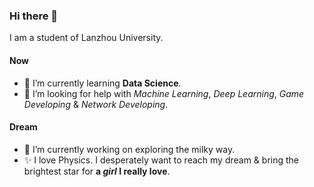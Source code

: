 ### Hi there 👋
I am a student of Lanzhou University.
#### Now
- 🌱 I’m currently learning **Data Science**.  
- 🤔 I’m looking for help with *Machine Learning*, *Deep Learning*, *Game Developing* & *Network Developing*.  
#### Dream
- 🔭 I’m currently working on exploring the milky way.  
- ✨ I love Physics. I desperately want to reach my dream & bring the brightest star for **a *girl* I really love**.
<!--
**xiashj2021/xiashj2021** is a ✨ _special_ ✨ repository because its `README.md` (this file) appears on your GitHub profile.

Here are some ideas to get you started:

- 🔭 I’m currently working on ...
- 🌱 I’m currently learning ...
- 👯 I’m looking to collaborate on ...
- 🤔 I’m looking for help with ...
- 💬 Ask me about ...
- 📫 How to reach me: ...
- 😄 Pronouns: ...
- ⚡ Fun fact: ...
-->
